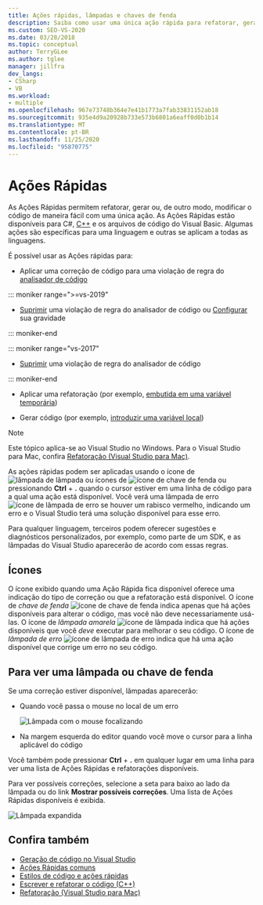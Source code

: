 ```yaml
---
title: Ações rápidas, lâmpadas e chaves de fenda
description: Saiba como usar uma única ação rápida para refatorar, gerar ou modificar seu código.
ms.custom: SEO-VS-2020
ms.date: 03/28/2018
ms.topic: conceptual
author: TerryGLee
ms.author: tglee
manager: jillfra
dev_langs:
- CSharp
- VB
ms.workload:
- multiple
ms.openlocfilehash: 967e73748b364e7e41b1773a7fab33831152ab18
ms.sourcegitcommit: 935e4d9a20928b733e573b6801a6eaff0d0b1b14
ms.translationtype: MT
ms.contentlocale: pt-BR
ms.lasthandoff: 11/25/2020
ms.locfileid: "95870775"
---
```

# <a name="quick-actions"></a>Ações Rápidas

As Ações Rápidas permitem refatorar, gerar ou, de outro modo, modificar o código de maneira fácil com uma única ação. As Ações Rápidas estão disponíveis para C#, [C++](/cpp/ide/writing-and-refactoring-code-cpp) e os arquivos de código do Visual Basic. Algumas ações são específicas para uma linguagem e outras se aplicam a todas as linguagens.

É possível usar as Ações rápidas para:

- Aplicar uma correção de código para uma violação de regra do [analisador de código](../code-quality/roslyn-analyzers-overview.md)

::: moniker range=">=vs-2019"

- [Suprimir](../code-quality/use-roslyn-analyzers.md#suppress-violations) uma violação de regra do analisador de código ou [Configurar](../code-quality/use-roslyn-analyzers.md#set-rule-severity-from-the-light-bulb-menu) sua gravidade

::: moniker-end

::: moniker range="vs-2017"

- [Suprimir](../code-quality/use-roslyn-analyzers.md#suppress-violations) uma violação de regra do analisador de código

::: moniker-end

- Aplicar uma refatoração (por exemplo, [embutida em uma variável temporária](../ide/reference/inline-temporary-variable.md))

- Gerar código (por exemplo, [introduzir uma variável local](../ide/reference/introduce-local-variable.md))

> [!NOTE]
> Este tópico aplica-se ao Visual Studio no Windows. Para o Visual Studio para Mac, confira [Refatoração (Visual Studio para Mac)](/visualstudio/mac/refactoring).

As ações rápidas podem ser aplicadas usando o ícone de ![ lâmpada de lâmpada ](media/light-bulb-icon.png) ou ícones de ![ ícone de chave de fenda ou ](media/screwdriver-icon.png) pressionando **Ctrl** + **.** quando o cursor estiver em uma linha de código para a qual uma ação está disponível. Você verá uma lâmpada de erro ![ícone de lâmpada de erro](media/error-light-bulb-icon.png) se houver um rabisco vermelho, indicando um erro e o Visual Studio terá uma solução disponível para esse erro.

Para qualquer linguagem, terceiros podem oferecer sugestões e diagnósticos personalizados, por exemplo, como parte de um SDK, e as lâmpadas do Visual Studio aparecerão de acordo com essas regras.

## <a name="icons"></a>Ícones

O ícone exibido quando uma Ação Rápida fica disponível oferece uma indicação do tipo de correção ou que a refatoração está disponível. O ícone de *chave de fenda* ![ícone de chave de fenda](media/screwdriver-icon.png) indica apenas que há ações disponíveis para alterar o código, mas você não deve necessariamente usá-las. O ícone de *lâmpada amarela* ![ícone de lâmpada](media/light-bulb-icon.png) indica que há ações disponíveis que você *deve* executar para melhorar o seu código. O ícone de *lâmpada de erro* ![ícone de lâmpada de erro](media/error-light-bulb-icon.png) indica que há uma ação disponível que corrige um erro no seu código.

## <a name="to-see-a-light-bulb-or-screwdriver"></a>Para ver uma lâmpada ou chave de fenda

Se uma correção estiver disponível, lâmpadas aparecerão:

- Quando você passa o mouse no local de um erro

   ![Lâmpada com o mouse focalizando](../ide/media/vs2015_lightbulb_hover.png)

- Na margem esquerda do editor quando você move o cursor para a linha aplicável do código

Você também pode pressionar **Ctrl** + **.** em qualquer lugar em uma linha para ver uma lista de Ações Rápidas e refatorações disponíveis.

Para ver possíveis correções, selecione a seta para baixo ao lado da lâmpada ou do link **Mostrar possíveis correções**. Uma lista de Ações Rápidas disponíveis é exibida.

![Lâmpada expandida](../ide/media/vs2015_lightbulb_hover_expanded.png)

## <a name="see-also"></a>Confira também

- [Geração de código no Visual Studio](../ide/code-generation-in-visual-studio.md)
- [Ações Rápidas comuns](../ide/common-quick-actions.md)
- [Estilos de código e ações rápidas](../ide/code-styles-and-code-cleanup.md)
- [Escrever e refatorar o código (C++)](/cpp/ide/writing-and-refactoring-code-cpp)
- [Refatoração (Visual Studio para Mac)](/visualstudio/mac/refactoring)
